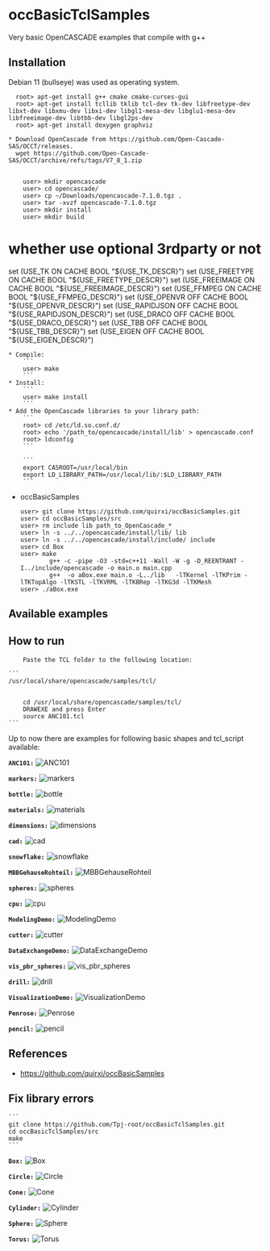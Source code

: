 # occBasicTclSamples
Very basic OpenCASCADE examples that compile with g++



## Installation
Debian 11 (bullseye) was used as operating system.

```
  root> apt-get install g++ cmake cmake-curses-gui
  root> apt-get install tcllib tklib tcl-dev tk-dev libfreetype-dev libxt-dev libxmu-dev libxi-dev libgl1-mesa-dev libglu1-mesa-dev libfreeimage-dev libtbb-dev libgl2ps-dev 
  root> apt-get install doxygen graphviz
```
 
 
 	* Download OpenCascade from https://github.com/Open-Cascade-SAS/OCCT/releases.
 	  wget https://github.com/Open-Cascade-SAS/OCCT/archive/refs/tags/V7_8_1.zip

 	
 		user> mkdir opencascade
		user> cd opencascade/
		user> cp ~/Downloads/opencascade-7.1.0.tgz .
		user> tar -xvzf opencascade-7.1.0.tgz
		user> mkdir install
		user> mkdir build
		

		
# whether use optional 3rdparty or not
set (USE_TK        ON  CACHE BOOL "${USE_TK_DESCR}")
set (USE_FREETYPE  ON  CACHE BOOL "${USE_FREETYPE_DESCR}")
set (USE_FREEIMAGE ON CACHE BOOL "${USE_FREEIMAGE_DESCR}")
set (USE_FFMPEG    ON CACHE BOOL "${USE_FFMPEG_DESCR}")
set (USE_OPENVR    OFF CACHE BOOL "${USE_OPENVR_DESCR}")
set (USE_RAPIDJSON OFF CACHE BOOL "${USE_RAPIDJSON_DESCR}")
set (USE_DRACO     OFF CACHE BOOL "${USE_DRACO_DESCR}")
set (USE_TBB       OFF CACHE BOOL "${USE_TBB_DESCR}")
set (USE_EIGEN     OFF CACHE BOOL "${USE_EIGEN_DESCR}")





	* Compile:
		```
		user> make
		```
	* Install:
		```
		user> make install
		```
	* Add the OpenCascade libraries to your library path:
		```
		root> cd /etc/ld.so.conf.d/
		root> echo '/path_to/opencascade/install/lib' > opencascade.conf
		root> ldconfig
		```

		```
		export CASROOT=/usr/local/bin
		export LD_LIBRARY_PATH=/usr/local/lib/:$LD_LIBRARY_PATH
		```

		
* occBasicSamples

	```
	user> git clone https://github.com/quirxi/occBasicSamples.git
	user> cd occBasicSamples/src
	user> rm include lib path_to_OpenCascade_*
	user> ln -s ../../opencascade/install/lib/ lib
	user> ln -s ../../opencascade/install/include/ include
	user> cd Box
	user> make
			g++ -c -pipe -O3 -std=c++11 -Wall -W -g -D_REENTRANT -I../include/opencascade -o main.o main.cpp
			g++  -o aBox.exe main.o -L../lib   -lTKernel -lTKPrim -lTKTopAlgo -lTKSTL -lTKVRML -lTKBRep -lTKG3d -lTKMesh
	user> ./aBox.exe 
	```
		
		
## Available examples

## How to run

        Paste the TCL folder to the following location: 

	```
	/usr/local/share/opencascade/samples/tcl/


        cd /usr/local/share/opencascade/samples/tcl/
        DRAWEXE and press Enter
        source ANC101.tcl
	```


Up to now there are examples for following basic shapes and tcl_script available:

**`ANC101:`**
![ANC101](docs/aANC101.png)

**`markers:`**
![markers](docs/amarkers.png)

**`bottle:`**
![bottle](docs/abottle.png)

**`materials:`**
![materials](docs/amaterials.png)

**`dimensions:`**
![dimensions](docs/adimensions.png)

**`cad:`**
![cad](docs/acad.png)

**`snowflake:`**
![snowflake](docs/asnowflake.png)

**`MBBGehauseRohteil:`**
![MBBGehauseRohteil](docs/aMBBGehauseRohteil.png)

**`spheres:`**
![spheres](docs/aspheres.png)

**`cpu:`**
![cpu](docs/acpu.png)

**`ModelingDemo:`**
![ModelingDemo](docs/aModelingDemo.png)

**`cutter:`**
![cutter](docs/acutter.png)


**`DataExchangeDemo:`**
![DataExchangeDemo](docs/aDataExchangeDemo.png)

**`vis_pbr_spheres:`**
![vis_pbr_spheres](docs/avis_pbr_spheres.png)

**`drill:`**
![drill](docs/adrill.png)

**`VisualizationDemo:`**
![VisualizationDemo](docs/aVisualizationDemo.png)

**`Penrose:`**
![Penrose](docs/aPenrose.png)

**`pencil:`**
![pencil](docs/apencil.png)




## References

* https://github.com/quirxi/occBasicSamples


## Fix library errors

	```
	git clone https://github.com/Tpj-root/occBasicTclSamples.git 
	cd occBasicTclSamples/src
	make
	```

**`Box:`**
![Box](docs/aBox.png)

**`Circle:`**
![Circle](docs/aCircle.png)

**`Cone:`**
![Cone](docs/aCone.png)

**`Cylinder:`**
![Cylinder](docs/aCylinder.png)

**`Sphere:`**
![Sphere](docs/aSphere.png)

**`Torus:`**
![Torus](docs/aTorus.png)









		
